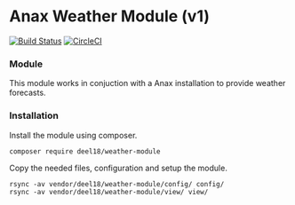 # Anax Weather Module (v1)

[![Build Status](https://travis-ci.com/Deel18/weather-module.svg?branch=master)](https://travis-ci.com/Deel18/weather-module)
[![CircleCI](https://circleci.com/gh/Deel18/weather-module.svg?style=svg)](https://circleci.com/gh/Deel18/weather-module)

### Module
This module works in conjuction with a Anax installation to provide weather forecasts.

### Installation

Install the module using composer.

```composer require deel18/weather-module```

Copy the needed files, configuration and setup the module.

```
rsync -av vendor/deel18/weather-module/config/ config/
rsync -av vendor/deel18/weather-module/view/ view/
```
